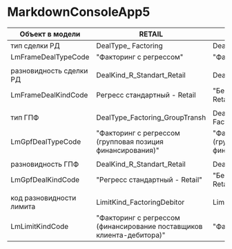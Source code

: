 # MarkdownConsoleApp5

| Объект в модели          | RETAIL                                                                | EVRAZ                                                       |
|--------------------------|-----------------------------------------------------------------------|-------------------------------------------------------------|
| тип сделки РД            | DealType_ Factoring                                                   | DealType_FactoringNoRegress                                 |
| LmFrameDealTypeCode      | "Факторинг c регрессом"                                               | "Факторинг без регресса"                                    |
|                          |                                                                       |                                                             |
| разновидность сделки РД  | DealKind_R_Standart_Retail                                            | DealKind_BR_ComBank_Retail                                  |
| LmFrameDealKindCode      | Регресс стандартный - Retail                                          | "Безрегресс (ком. банком) - Retail"                         |
|                          |                                                                       |                                                             |
| тип ГПФ                  | DealType_Factoring_GroupTransh                                        | DealType_ FactoringNoRegress_GroupTransh                    |
| LmGpfDealTypeCode        | "Факторинг с регрессом (групповая позиция финансирования)"            | "Факторинг без регресса (групповая позиция финансирования)" |
|                          |                                                                       |                                                             |
| разновидность ГПФ        | DealKind_R_Standart_Retail                                            | DealKind_BR_ComBank_Retail                                  |
| LmGpfDealKindCode        | "Регресс стандартный - Retail"                                        | "Безрегресс (ком. банком) - Retail"                         |
|                          |                                                                       |                                                             |
| код разновидности лимита | LimitKind_FactoringDebitor                                            | LimitKind_FactoringClient                                   |
| LmLimitKindCode          | "Факторинг с регрессом (финансирование поставщиков клиента-дебитора)" | "Факторинг без регресса"                                    |
